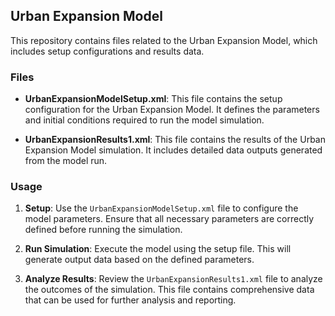 ## Urban Expansion Model

This repository contains files related to the Urban Expansion Model, which includes setup configurations and results data.

### Files

- **UrbanExpansionModelSetup.xml**: This file contains the setup configuration for the Urban Expansion Model. It defines the parameters and initial conditions required to run the model simulation.
  
- **UrbanExpansionResults1.xml**: This file contains the results of the Urban Expansion Model simulation. It includes detailed data outputs generated from the model run.

### Usage

1. **Setup**: Use the `UrbanExpansionModelSetup.xml` file to configure the model parameters. Ensure that all necessary parameters are correctly defined before running the simulation.

2. **Run Simulation**: Execute the model using the setup file. This will generate output data based on the defined parameters.

3. **Analyze Results**: Review the `UrbanExpansionResults1.xml` file to analyze the outcomes of the simulation. This file contains comprehensive data that can be used for further analysis and reporting.
